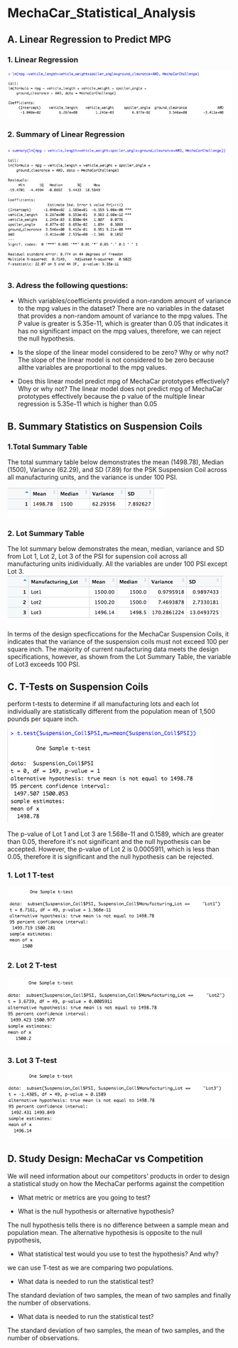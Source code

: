 # MechaCar_Statistical_Analysis

## A. Linear Regression to Predict MPG

### 1. Linear Regression

<img src=https://github.com/reinalim/MechaCar_Statistical_Analysis_/blob/main/LinearRegression.png>

### 2. Summary of Linear Regression 

<img src=https://github.com/reinalim/MechaCar_Statistical_Analysis_/blob/main/SummaryofLinearRegression.png>

### 3. Adress the following questions:
* Which variables/coefficients provided a non-random amount of variance to the mpg values in the dataset?
There are no variables in the dataset that provides a non-random amount of variance to the mpg values. The P value is greater is 5.35e-11, which is greater than 0.05 that indicates it has no significant impact on the mpg values, therefore, we can reject the null hypothesis.

* Is the slope of the linear model considered to be zero? Why or why not?
The slope of the linear model is not considered to be zero because allthe variables are proportional to the mpg values. 

* Does this linear model predict mpg of MechaCar prototypes effectively? Why or why not?
The linear model does not predict mpg of MechaCar prototypes effectively because the p value of the multiple linear regression is 5.35e-11 which is higher than 0.05

## B. Summary Statistics on Suspension Coils

### 1.Total Summary Table 
The total summary table below demonstrates the mean (1498.78), Median (1500), Variance (62.29), and SD (7.89) for the PSK Suspension Coil across all manufacturing units, and the variance is under 100 PSI.

<img src=https://github.com/reinalim/MechaCar_Statistical_Analysis_/blob/main/TotalSummaryTable.png>


### 2. Lot Summary Table
The lot summary below demonstrates the mean, median, variance and SD from Lot 1, Lot 2, Lot 3 of the PSI for supension coil across all manufacturing units inidividually. All the variables are under 100 PSI except Lot 3. 
<img src=https://github.com/reinalim/MechaCar_Statistical_Analysis_/blob/main/LotSummaryTable.png>

In terms of the design specficcations for the MechaCar Suspension Coils, it indicates that the variance of the suspension coils must not exceed 100 per square inch. The majority of current naufacturing data meets the design specifications, however, as shown from the Lot Summary Table, the variable of Lot3 exceeds 100 PSI.

## C. T-Tests on Suspension Coils
perform t-tests to determine if all manufacturing lots and each lot individually are statistically different from the population mean of 1,500 pounds per square inch.

<img src=https://github.com/reinalim/MechaCar_Statistical_Analysis_/blob/main/T-test.png>


The p-value of Lot 1 and Lot 3 are 1.568e-11 and 0.1589, which are greater than 0.05, therefore it's not significant and the null hypothesis can be accepted. However, the p-value of Lot 2 is 0.0005911, which is less than 0.05, therefore it is significant and the null hypothesis can be rejected. 

### 1. Lot 1 T-test

<img src=https://github.com/reinalim/MechaCar_Statistical_Analysis_/blob/main/T-test_Lot1.png>

### 2. Lot 2 T-test
<img src=https://github.com/reinalim/MechaCar_Statistical_Analysis_/blob/main/T_test_Lot2.png>

### 3. Lot 3 T-test
<img src=https://github.com/reinalim/MechaCar_Statistical_Analysis_/blob/main/T_test_Lot3.png>


## D. Study Design: MechaCar vs Competition
We will need information about our competitors' products in order to design a statistical study on how the MechaCar performs against the competition

* What metric or metrics are you going to test?

* What is the null hypothesis or alternative hypothesis?

The null hypothesis tells there is no difference between a sample mean and population mean. The alternative hypothesis is opposite to the null pypothesis, 

* What statistical test would you use to test the hypothesis? And why?

we can use T-test as we are comparing two populations. 

* What data is needed to run the statistical test?

The standard deviation of two samples, the mean of two samples and finally the number of observations.

* What data is needed to run the statistical test?

The standard deviation of two samples, the mean of two samples, and the number of observations. 
